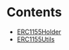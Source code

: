 

# Contents
- [ERC1155Holder](ERC1155Holder.sol/abstract.ERC1155Holder.md)
- [ERC1155Utils](ERC1155Utils.sol/library.ERC1155Utils.md)
